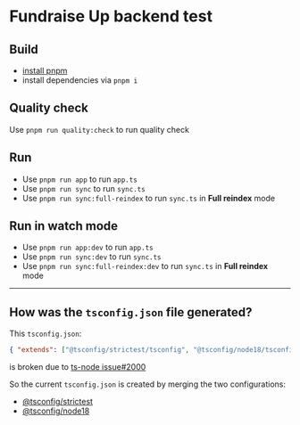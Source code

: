 # Fundraise Up backend test

## Build

- [install pnpm](https://pnpm.io/installation)
- install dependencies via `pnpm i`

## Quality check

Use `pnpm run quality:check` to run quality check

## Run

- Use `pnpm run app` to run `app.ts`
- Use `pnpm run sync` to run `sync.ts`
- Use `pnpm run sync:full-reindex` to run `sync.ts` in **Full reindex** mode

## Run in watch mode

- Use `pnpm run app:dev` to run `app.ts`
- Use `pnpm run sync:dev` to run `sync.ts`
- Use `pnpm run sync:full-reindex:dev` to run `sync.ts` in **Full reindex** mode

---

## How was the `tsconfig.json` file generated?

This `tsconfig.json`:

```json
{ "extends": ["@tsconfig/strictest/tsconfig", "@tsconfig/node18/tsconfig"] }
```

is broken due to [ts-node issue#2000](https://github.com/TypeStrong/ts-node/issues/2000)

So the current `tsconfig.json` is created by merging the two configurations:

- [@tsconfig/strictest](https://github.com/tsconfig/bases/blob/main/bases/strictest.json)
- [@tsconfig/node18](https://github.com/tsconfig/bases/blob/main/bases/node18.json)
